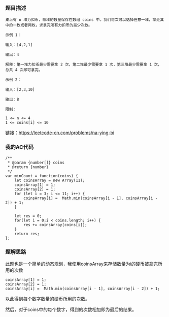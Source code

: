 ### 题目描述
```
桌上有 n 堆力扣币，每堆的数量保存在数组 coins 中。我们每次可以选择任意一堆，拿走其中的一枚或者两枚，求拿完所有力扣币的最少次数。

示例 1：

输入：[4,2,1]

输出：4

解释：第一堆力扣币最少需要拿 2 次，第二堆最少需要拿 1 次，第三堆最少需要拿 1 次，总共 4 次即可拿完。

示例 2：

输入：[2,3,10]

输出：8

限制：

1 <= n <= 4
1 <= coins[i] <= 10
```
链接：https://leetcode-cn.com/problems/na-ying-bi

### 我的AC代码
```
/**
 * @param {number[]} coins
 * @return {number}
 */
var minCount = function(coins) {
    let coinsArray = new Array(11);
    coinsArray[1] = 1;
    coinsArray[2] = 1;
    for (let i = 3; i <= 11; i++) {
        coinsArray[i] =  Math.min(coinsArray[i - 1], coinsArray[i - 2]) + 1;
    }

    let res = 0;
    for(let i = 0;i < coins.length; i++) {
        res += coinsArray[coins[i]];
    }
    return res;
};
```

### 题解思路
此题也是一个简单的动态规划，我使用coinsArray来存储数量为i的硬币被拿完所用的次数
```
coinsArray[1] = 1;
coinsArray[2] = 1;
coinsArray[i] =  Math.min(coinsArray[i - 1], coinsArray[i - 2]) + 1;
```
以此得到每个数字数量的硬币所用的次数。

然后，对于coins中的每个数字，得到的次数相加即为最后的结果。
